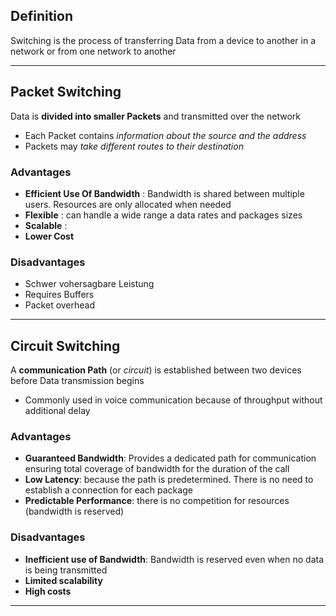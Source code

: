 ## Definition
Switching is the process of transferring Data from a device to another in a network or from one network to  another 

---
## Packet Switching 
Data is **divided into smaller Packets** and transmitted over the network
- Each Packet contains *information about the source and the address*
- Packets may *take different routes to their destination*
### Advantages 
- **Efficient Use Of Bandwidth** : Bandwidth is shared between multiple users. Resources are only allocated when needed
- **Flexible** : can handle a wide range a data rates and packages sizes
- **Scalable** : 
- **Lower Cost**
### Disadvantages
- Schwer vohersagbare Leistung
- Requires Buffers
- Packet overhead

---
## Circuit Switching 
A **communication Path** (or *circuit*) is established between two devices before Data transmission begins
- Commonly used in voice communication because of throughput without additional delay
### Advantages
- **Guaranteed Bandwidth**: Provides a dedicated path for communication ensuring total coverage of bandwidth for the duration of the call
- **Low Latency**: because the path is predetermined. There is no need to establish a connection for each package 
- **Predictable Performance**: there is no competition for resources (bandwidth is reserved)
### Disadvantages
- **Inefficient use of Bandwidth**: Bandwidth is reserved even when no data is being transmitted 
- **Limited scalability**
- **High costs**

---
